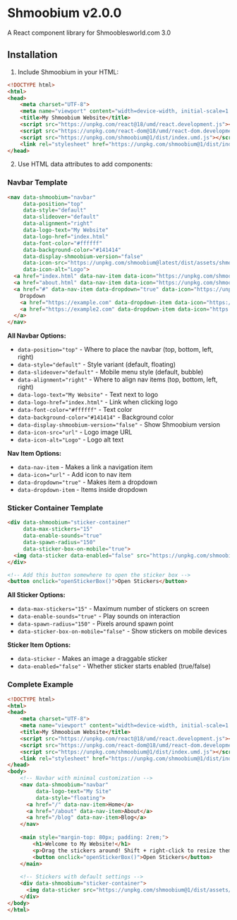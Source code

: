 # Shmoobium v2.0.0

A React component library for Shmooblesworld.com 3.0

## Installation

1. Include Shmoobium in your HTML:
```html
<!DOCTYPE html>
<html>
<head>
    <meta charset="UTF-8">
    <meta name="viewport" content="width=device-width, initial-scale=1.0">
    <title>My Shmoobium Website</title>
    <script src="https://unpkg.com/react@18/umd/react.development.js"></script>
    <script src="https://unpkg.com/react-dom@18/umd/react-dom.development.js"></script>
    <script src="https://unpkg.com/shmoobium@1/dist/index.umd.js"></script>
    <link rel="stylesheet" href="https://unpkg.com/shmoobium@1/dist/index.css">
</head>
```

2. Use HTML data attributes to add components:

### Navbar Template

```html
<nav data-shmoobium="navbar"
     data-position="top"
     data-style="default"
     data-slideover="default"
     data-alignment="right"
     data-logo-text="My Website"
     data-logo-href="index.html"
     data-font-color="#ffffff"
     data-background-color="#141414"
     data-display-shmoobium-version="false"
     data-icon-src="https://unpkg.com/shmoobium@latest/dist/assets/shmoobium.webp"
     data-icon-alt="Logo">
  <a href="index.html" data-nav-item data-icon="https://unpkg.com/shmoobium@latest/dist/assets/shmoobium.webp">Home</a>
  <a href="about.html" data-nav-item data-icon="https://unpkg.com/shmoobium@latest/dist/assets/shmoobium.webp">About</a>
  <a href="#" data-nav-item data-dropdown="true" data-icon="https://unpkg.com/shmoobium@latest/dist/assets/shmoobium.webp">
    Dropdown
    <a href="https://example.com" data-dropdown-item data-icon="https://unpkg.com/shmoobium@latest/dist/assets/shmoobium.webp">Link 1</a>
    <a href="https://example2.com" data-dropdown-item data-icon="https://unpkg.com/shmoobium@latest/dist/assets/shmoobium.webp">Link 2</a>
  </a>
</nav>
```

**All Navbar Options:**
- `data-position="top"` - Where to place the navbar (top, bottom, left, right)
- `data-style="default"` - Style variant (default, floating)
- `data-slideover="default"` - Mobile menu style (default, bubble)
- `data-alignment="right"` - Where to align nav items (top, bottom, left, right)
- `data-logo-text="My Website"` - Text next to logo
- `data-logo-href="index.html"` - Link when clicking logo
- `data-font-color="#ffffff"` - Text color
- `data-background-color="#141414"` - Background color
- `data-display-shmoobium-version="false"` - Show Shmoobium version
- `data-icon-src="url"` - Logo image URL
- `data-icon-alt="Logo"` - Logo alt text

**Nav Item Options:**
- `data-nav-item` - Makes a link a navigation item
- `data-icon="url"` - Add icon to nav item
- `data-dropdown="true"` - Makes item a dropdown
- `data-dropdown-item` - Items inside dropdown

### Sticker Container Template

```html
<div data-shmoobium="sticker-container"
     data-max-stickers="15"
     data-enable-sounds="true"
     data-spawn-radius="150"
     data-sticker-box-on-mobile="true">
  <img data-sticker data-enabled="false" src="https://unpkg.com/shmoobium@latest/dist/assets/shmoobium.webp" alt="Shmoobium">
</div>

<!-- Add this button somewhere to open the sticker box -->
<button onclick="openStickerBox()">Open Stickers</button>
```

**All Sticker Options:**
- `data-max-stickers="15"` - Maximum number of stickers on screen
- `data-enable-sounds="true"` - Play sounds on interaction
- `data-spawn-radius="150"` - Pixels around spawn point
- `data-sticker-box-on-mobile="false"` - Show stickers on mobile devices

**Sticker Item Options:**
- `data-sticker` - Makes an image a draggable sticker
- `data-enabled="false"` - Whether sticker starts enabled (true/false)

### Complete Example

```html
<!DOCTYPE html>
<html>
<head>
    <meta charset="UTF-8">
    <meta name="viewport" content="width=device-width, initial-scale=1.0">
    <title>My Shmoobium Website</title>
    <script src="https://unpkg.com/react@18/umd/react.development.js"></script>
    <script src="https://unpkg.com/react-dom@18/umd/react-dom.development.js"></script>
    <script src="https://unpkg.com/shmoobium@1/dist/index.umd.js"></script>
    <link rel="stylesheet" href="https://unpkg.com/shmoobium@1/dist/index.css">
</head>
<body>
    <!-- Navbar with minimal customization -->
    <nav data-shmoobium="navbar" 
         data-logo-text="My Site"
         data-style="floating">
      <a href="/" data-nav-item>Home</a>
      <a href="/about" data-nav-item>About</a>
      <a href="/blog" data-nav-item>Blog</a>
    </nav>
    
    <main style="margin-top: 80px; padding: 2rem;">
        <h1>Welcome to My Website!</h1>
        <p>Drag the stickers around! Shift + right-click to resize them.</p>
        <button onclick="openStickerBox()">Open Stickers</button>
    </main>
    
    <!-- Stickers with default settings -->
    <div data-shmoobium="sticker-container">
      <img data-sticker src="https://unpkg.com/shmoobium@1/dist/assets/shmoobium.webp" alt="Shmoobium">
    </div>
</body>
</html>
```